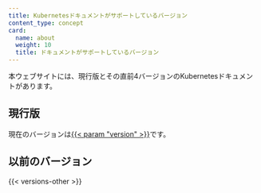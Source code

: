 ```yaml
---
title: Kubernetesドキュメントがサポートしているバージョン
content_type: concept
card:
  name: about
  weight: 10
  title: ドキュメントがサポートしているバージョン
---
```


<!-- overview -->

本ウェブサイトには、現行版とその直前4バージョンのKubernetesドキュメントがあります。



<!-- body -->

## 現行版

現在のバージョンは[{{< param "version" >}}](/)です。

## 以前のバージョン

{{< versions-other >}}




